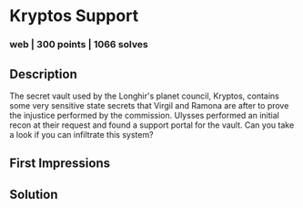 # Kryptos Support
### web | 300 points | 1066 solves

## Description
The secret vault used by the Longhir's planet council, Kryptos, contains some very sensitive state secrets that Virgil and Ramona are after to prove the injustice performed by the commission. Ulysses performed an initial recon at their request and found a support portal for the vault. Can you take a look if you can infiltrate this system?

## First Impressions

## Solution
